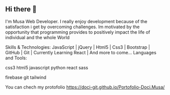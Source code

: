 ## Hi there 👋

I'm Musa Web Developer. I really enjoy development because of the satisfaction i get by overcoming challenges. Im motivated by the opportunity that programming provides to positively impact the life of individual and the whole World

Skills & Technologies:
 JavaScript | jQuery | Html5 | Css3 | Bootstrap | GitHub | Git 
 | Currently Learning React | And more to come...
 Languages and Tools:

 css3 html5 javascript python react sass

firebase git tailwind
 
 You can chech my protofolio https://doci-git.github.io/Portofolio-Doci.Musa/
 
